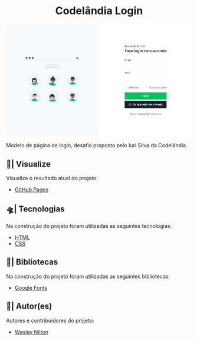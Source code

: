 <h1 align="center">Codelândia Login</h1>

![Visão Geral](assets/img/codelandia-login.jpg)

Modelo de página de login, desafio proposto pelo Iuri Silva da Codelândia.

## 🔎| Visualize
Visualize o resultado atual do projeto:

- [GitHub Pages](https://wesley-nilton.github.io/codelandia-login/)

## 🛸| Tecnologias
Na construção do projeto foram utilizadas as seguintes tecnologias:

- [HTML](https://developer.mozilla.org/pt-BR/docs/Web/HTML)
- [CSS](https://developer.mozilla.org/pt-BR/docs/Web/CSS)

## 🎯| Bibliotecas
Na construção do projeto foram utilizadas as seguintes bibliotecas:

- [Google Fonts](https://fonts.google.com/)

## 👥| Autor(es)
Autores e contribuidores do projeto:

- [Wesley Nilton](https://github.com/Wesley-Nilton)